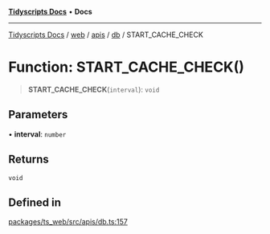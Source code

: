 [**Tidyscripts Docs**](../../../../../../../README.md) • **Docs**

***

[Tidyscripts Docs](../../../../../../../globals.md) / [web](../../../../../README.md) / [apis](../../../README.md) / [db](../README.md) / START\_CACHE\_CHECK

# Function: START\_CACHE\_CHECK()

> **START\_CACHE\_CHECK**(`interval`): `void`

## Parameters

• **interval**: `number`

## Returns

`void`

## Defined in

[packages/ts\_web/src/apis/db.ts:157](https://github.com/sheunaluko/tidyscripts/blob/master/packages/ts_web/src/apis/db.ts#L157)
